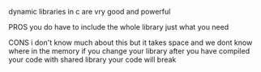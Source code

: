 dynamic libraries in c are vry good and powerful

PROS
	you do have to include the whole library just what you need
	

CONS
i  don't know much about this but it takes space and we dont know where in the memory
if you change your library after you have compiled your code with shared library  your code will break
